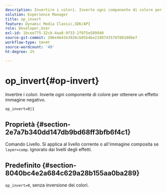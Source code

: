 ```yaml
---
description: Invertire i colori. Inverte ogni componente di colore per ottenere un effetto immagine negativo.
solution: Experience Manager
title: op_invert
feature: Dynamic Media Classic,SDK/API
role: Developer,User
exl-id: 1bcee775-32cb-4aa8-9f33-2f075e589940
source-git-commit: 206e4643e3926cb85b4be2189743578f88180be7
workflow-type: tm+mt
source-wordcount: '49'
ht-degree: 2%

---
```


# op_invert{#op-invert}

Invertire i colori. Inverte ogni componente di colore per ottenere un effetto immagine negativo.

`op_invert=0|1`

## Proprietà {#section-2e7a7b340dd147db9bd68ff3bfb6f4c1}

Comando Livello. Si applica al livello corrente o all&#39;immagine composita se `layer=comp`. Ignorato dai livelli degli effetti.

## Predefinito {#section-8040bc4e2a684c629a28b155aa0ba289}

`op_invert=0`, senza inversione dei colori.
